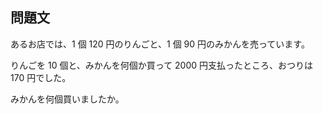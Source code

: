 ## 問題文

あるお店では、1 個 120 円のりんごと、1 個 90 円のみかんを売っています。

りんごを 10 個と、みかんを何個か買って 2000 円支払ったところ、おつりは 170 円でした。

みかんを何個買いましたか。

